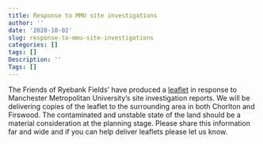 ```yaml
---
title: Response to MMU site investigations
author: ''
date: '2020-10-02'
slug: response-to-mmu-site-investigations
categories: []
tags: []
Description: ''
Tags: []
---
```


The Friends of Ryebank Fields’ have produced a [leaflet](https://www.saveryebankfields.org/post/2020-10-02-response-to-mmu-site-investigations_files/site_investigations_leaflet.pdf) in response to Manchester Metropolitan University’s site investigation reports. We will be delivering copies of the leaflet to the surrounding area in both Chorlton and Firswood. The contaminated and unstable state of the land should be a material consideration at the planning stage. Please share this information far and wide and if you can help deliver leaflets please let us know.

